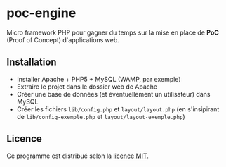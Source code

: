 # poc-engine

Micro framework PHP pour gagner du temps sur la mise en place de **PoC** (Proof of Concept) d'applications web.

## Installation

* Installer Apache + PHP5 + MySQL (WAMP, par exemple)
* Extraire le projet dans le dossier web de Apache
* Créer une base de données (et éventuellement un utilisateur) dans MySQL
* Créer les fichiers `lib/config.php` et `layout/layout.php` (en s'insipirant de `lib/config-exemple.php` et `layout/layout-exemple.php`)

## Licence

Ce programme est distribué selon la [licence MIT](http://opensource.org/licenses/mit-license.php).
